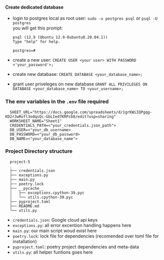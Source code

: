 #### Create dedicated database

- login to postgres local as root user: `sudo -u postgres psql` or `psql -U postgres` <br>  you will get this prompt: 

           
      psql (12.9 (Ubuntu 12.9-0ubuntu0.20.04.1))
      Type "help" for help.

      postgres=#
      
- create a new user: `CREATE USER <your user> WITH PASSWORD <'your_password'>;`

- create new database: `CREATE DATABASE <your_database_name>;`

- grant user priveleges on new database `GRANT ALL PRIVILEGES ON DATABASE <your_database_name> TO <your_username>;`
  

### The env variables in the `.env` file required
      SHEET_URL="https://docs.google.com/spreadsheets/d/1grKWiIQPgqg-KD2rJwRofl3odqsQc-GbLIed7KRPcb8/edit?usp=sharing"
      WORKSHEET_NAME="Sheet1"
      CREDENTIALS_PATH=<"your_credentials.json_path">
      DB_USER=<"your_db_username>
      DB_PASSWORD=<"your_db_password>
      DB_NAME=<"your_database_name">

### Project Directory structure
      project-5
      .
      ├── credentials.json
      ├── exceptions.py
      ├── main.py
      ├── poetry.lock
      ├── __pycache__
      │   ├── exceptions.cpython-39.pyc
      │   └── utils.cpython-39.pyc
      ├── pyproject.toml
      ├── README.md
      └── utils.py

- `credentials.json`: Google cloud api keys
- `exceptions.py`: all error excention handling happens here
- `main.py`: our main script woud exist here
- `poetry.lock`: lock file for dependencies (recomended over toml file for installation)
- `pyproject.toml`: poetry project dependencies and meta-data
- `utils.py`: all helper funtions goes here